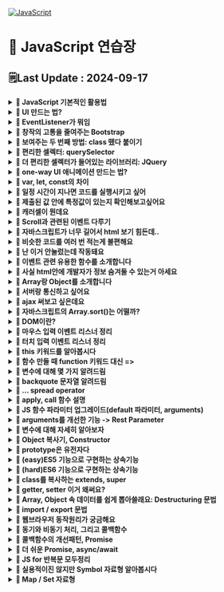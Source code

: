 [![JavaScript](https://img.shields.io/badge/javascript-%23323330.svg?style=for-the-badge&logo=javascript&logoColor=%23F7DF1E)](https://github.com/MinSungJe/FrontEnd_Prac)
# 📝 JavaScript 연습장
## 🗒️Last Update : 2024-09-17
<details>
<summary><b>🤔 JavaScript 기본적인 활용법</b></summary>

1. 셀렉터로 바꾸고자 하는거 특정
2. 특정된 거 어떻게 바꿔달라고 조르기
- ex) <code>document.getElementById('alert').style.display = 'none';</code>
</details>

<details>
<summary><b>🤔 UI 만드는 법?</b></summary>

1. html css로 미리 디자인하고
2. 버튼 누르면 보여주기
</details>

<details>
<summary><b>🤔 EventListener가 뭐임</b></summary>

- 버튼 태그를 클릭할 때 작동시키는 법은 현재까지 두 가지임
    - onClick 이벤트 넣고 실행할 함수이름 같이 주기  
    <code>onclick = "함수이름()"</code>
    - 버튼에 id 주고 EventListener 추가하기  
    <code>document.getElementById('ID이름').addEventListener("click", 함수이름);</code>
- addEventListener에 들어가는 첫 번째 인자는 event의 종류가 들어감  
ex) click, mouseover, keydown ...
- 근데 왜 씀? : <code>onclick = "함수이름()"</code> 요거 대체용임
</details>

<details>
<summary><b>🤔 창작의 고통을 줄여주는 Bootstrap</b></summary>

- 맨날 HTML, CSS 짜서 디자인하기 힘드니 [Bootstrap](https://getbootstrap.com/)에서 가져오자
- 특정 코드를 HTML 내에 넣어서 라이브러리 설치 후 사용
</details>

<details>
<summary><b>🤔 보여주는 두 번째 방법: class 뗐다 붙이기</b></summary>

- 첫 번째 방법: class 내 display 속성을 none/block으로 바꾸기
- 두 번째 방법: 보여주는 class(display="block")를 뗐다 붙였다 하기
- 사용법 : <code>셀렉터.classList.toggle("클래스명");</code>
- ❗<b>주의사항 : 적용 순서는 html 내 순서가 아니라 css 정의 순서임!</b>
- 왜 씀? : 다른 스타일도 동시에 주고 싶을 경우 유용함
</details>

<details>
<summary><b>🤔 편리한 셀렉터: querySelector</b></summary>

- <code>document.querySelector("CSS 선택 문법")</code>
- #id, .class 등 CSS에서 사용하듯이 선택 가능
- querySelector()는 맨 상단 1개만 선택, querySelectorAll()으로 모든 경우 선택 가능, 인덱싱으로 하나 선택
</details>

<details>
<summary><b>🤔 더 편리한 셀렉터가 들어있는 라이브러리: JQuery</b></summary>

- 자바스크립트를 더 짧고 편리하게 쓸 수 있게 해주는 라이브러리임
- querySelector를 <code>$</code> 한단어로 축약해줌  
<code>document.querySelector("CSS 선택 문법")</code> -> <code>$</code>
- 이 외에도 JQuery식 축약문법이 다양하게 존재함  
ex) addEventListner() -> on() ...
- ❗<b>JQuery 셀렉터 뒤에는 JQuery 문법만, 기존 JS 셀렉터 뒤에는 기존 문법만 사용 가능!</b>
- jQuery 셀렉터로 여러 요소 찾은 뒤 하나만 고르려면 <code>.eq(인덱스)</code> 사용하면 된다
</details>

<details>
<summary><b>🤔 one-way UI 애니메이션 만드는 법?</b></summary>

- one-way 일방향 애니메이션 만드는 4 step  
    1. class로 시작스타일 만들고
    2. class로 최종스타일 만들고
    3. 원할 때 최종스타일로 변하라고 JS 코드 짜기
    4. 시작스타일에 transition 추가
</details>

<details>
<summary><b>🤔 var, let, const의 차이</b></summary>

- var
    - 재선언, 재할당 가능
    - 범위: function
- let
    - 재선언 불가
    - 범위: {}
- const
    - 재선언 불가
    - 재할당 불가
    - 범위: {}
</details>

<details>
<summary><b>🤔 일정 시간이 지나면 코드를 실행시키고 싶어</b></summary>

- <code>setTimeout(콜백함수, 시간(ms))</code> : 시간 뒤에 콜백함수 실행
- <code>setInterval(콜백함수, 시간(ms))</code> : 시간마다 콜백함수 실행
- 콜백함수 : 함수의 파라미터 자리에 들어가는 함수, ()=>{} 함수 혹은 함수명이 들어갈 수 있음
</details>

<details>
<summary><b>🤔 제출된 값 안에 특정값이 있는지 확인해보고싶어요</b></summary>

- ❗<b>정규식을 사용해보자</b>
- 사용법 : 아래와 같이 입력하면 boolean값이 튀어나옴
    ```javascript
    /정규식/.test('확인할거')
    ```
</details>

<details>
<summary><b>🤔 캐러셀이 뭔데요</b></summary>

- 버튼 누르면 옆으로 샥 넘어가는 UI
- one-way UI 만들듯이 만들면 됨
- 가로로 긴 이미지를 미리 만들어두고 옆으로 샥 움직여서 구현(style 중 transform 이용)
- 움직일때에는 언제나 transition 스타일 추가해두자
</details>

<details>
<summary><b>🤔 Scroll과 관련된 이벤트 다루기</b></summary>

- 이벤트 : scroll
- 얼마나 스크롤했는지 알려줘 : <code>window.scrollY</code> / <code>$(window).scrollTop()</code>
- 스크롤을 강제이동해줘 : <code>window.scrollTo(0, 100)</code> / <code>$(window).scrollTop(100)</code>
- 현재 위치에서부터 스크롤해줘 : <code>window.scrollBy(0, 100)</code>
- div 박스를 얼마나 스크롤했는지 알려줘 : <code>셀렉터.scrollTop</code>
- div 박스 실제 높이 구하고 싶어 : <code>셀렉터.scrollHeight</code>
</details>

<details>
<summary><b>🤔 자바스크립트가 너무 길어서 html 보기 힘든데..</b></summary>

- 모듈화해서 따로 빼두자
- 작업폴더에 어쩌구.js로 빼둔 다음 그 코드가 필요한 html 파일에서 밑에꺼 쓰면 그대로 붙인거랑 다름없음  
    ```html
    <script src="어쩌구.js"></script>
    ```
</details>

<details>
<summary><b>🤔 비슷한 코드를 여러 번 적는게 불편해요</b></summary>

- 반복문 씁시다 : for문
- ❗<b>주의사항: i 선언할때 var로 선언하면 안되고, let으로 선언해야함!</b>
    ```javascript
    for (let i=0; i<반복횟수; i++) {
        반복할 코드~~
    }
    ```
- 이유는 변수의 범위 때문, var는 for문 바깥에 포스트잇 생성 / let은 for문 안쪽에 포스트잇 생성
</details>

<details>
<summary><b>🤔 난 이거 안눌렀는데 작동돼요</b></summary>

- ❗<b>이벤트 버블링 현상 때문</b>
- 그게 뭔데요: 하위요소에서 이벤트가 발생하면 그 이벤트가 상위요소로까지 전달되는 현상
- 막으려면 이벤트 관련 유용한 함수들을 이용해 이벤트 버블링을 막으면 됨
</details>

<details>
<summary><b>🤔 이벤트 관련 유용한 함수를 소개합니다</b></summary>

- ❗<b>이벤트 리스너 콜백 함수 안에 e라는 인자를 주면 여러 유용한 함수 사용가능</b>
- e.target : 실제 클릭한 요소 알려줌
- e.currentTarget : 지금 이벤트리스너가 달린 곳 알려줌
    this랑 키워드가 같은데 arrow function을 쓸때는 다름 / function(){}으로 선언시 같음
- e.preventDefault() : 이벤트 기본 동작(submit 같은거)을 막아줌
- e.stopPropagation() : 내 상위요소로의 이벤트 버블링을 중단해줌
</details>

<details>
<summary><b>🤔 사실 html안에 개발자가 정보 숨겨둘 수 있는거 아세요</b></summary>

- ❗<b>dataset 문법을 소개합니다.</b>
- html 안에 한번 이거 넣어보세요
    ```html
    <div data-데이터이름="값"></div> 
    ```
- 이 정보를 뽑아내려면 다음과 같이 쓰시면 됩니다.
    ```javascript
    document.querySelector().dataset.데이터이름;
    ```
- 이런 기술을 알고 있다면 이벤트리스너 적게 사용할 때 내가 뭐 눌렀는지 쉽게 파악이 가능하답니다.
- 참고: 이벤트리스너 줄이면 램 사용 줄이는 이점이 있음
</details>

<details>
<summary><b>🤔 Array랑 Object를 소개합니다</b></summary>

- 여러 가지 변수들을 하나의 변수로 뭉쳐주는 그릇에는 Array랑 Object가 있음
- Array : [], 인덱스로 자료 탐색, 정렬이나 슬라이싱 가능,리스트
- Object : {}, key값으로 자료 탐색, key:value 자료형으로 저장, 딕셔너리
</details>

<details>
<summary><b>🤔 서버랑 통신하고 싶어요</b></summary>

- 서버는 유저가 데이터 달라고 요청을 하면 데이터를 보내주는 간단한 프로그램
- ❗<b>근데 그냥 달라고 요청하면 안되고 양식에 맞춰 정중하게 부탁해야함</b>
    1. 어떤 데이터인지 url로 잘 기재하고
    2. 어떤 방법으로 요청할 지 결정해야함 (GET/POST 등..)
- GET요청은 서버에 있던 데이터를 읽고싶을때 주로 사용하고(주소창) POST요청은 서버로 데이터를 보내고 싶을 때 사용함
- 근데 그냥 요청날리면 브라우저가 새로고침됨 -> ❗<b>새로고침 없이 데이터를 주고받을 수 있게 도와주는 간단한 브라우저 기능이 ajax임!</b>
</details>

<details>
<summary><b>🤔 ajax 써보고 싶은데요</b></summary>

- 왜 써요? : ❗<b>새로고침없이 서버요청을 통해 데이터를 주고받을 수 있음</b>
- jQuery로 ajax 요청하기
    1. GET
        ```javascript
        $.get('url~~~~')
        .done(function(data){
            console.log(data)
        })
        .fail(function(error){
            console.log('실패함')
        });
        ```
        - done, fail 대신 then, catch 넣어도 됨
    2. POST
        ```javascript
        $.post('url~~', {name : 'Min'})
        ```
- 쌩자바스크립트로 ajax 요청하기(fetch)
    ```javascript
    fetch('url~~~~')
    .then(res => res.json())
    .then(function(data){
        console.log(data)
    })
    .catch(function(error){
        console.log('실패함')
    });
    ```
    - 요렇게 쓰는 이유는 json자료(문자로 인식됨)을 array/object 형으로 바꾸어야 하기 때문
    위에서는 왜 건너뛰었냐면 제이쿼리는 그냥 자동으로 json을 array/object 형으로 바꿔주기 때문
- 외부 라이브러리 설치(axios 등)
</details>

<details>
<summary><b>🤔 자바스크립트의 Array.sort()는 어떨까?</b></summary>

- sort()는 Array의 값들을 정렬할 때 사용, map()과 filter()와 달리 Array를 변형시킴
- 그냥 sort()쓰면 문자열 오름차순으로 작동
- sort 안에는 콜백함수를 넣을 수 있음
- 콜백함수 작동원리는 다음과 같음
    ```javascript
    Array.sort((a, b) => return {양수/음수})
    ```
    - a와 b에는 Array안의 값 두 개씩 꺼내서 모든 경우를 비교함
    - 만약 return 다음 값이 양수면 a가 오른쪽으로 감
    - 만약 return 다음 값이 음수면 b가 오른쪽으로 감
    - 0이면 아마 그대로 있을듯?
- 이 작동원리를 이용해 내림차순이나 숫자간의 정렬도 구현 가능
</details>

<details>
<summary><b>🤔 DOM이란?</b></summary>

- 생각해보면.. javascript가 어떻게 html의 요소를 접근하고 바꿀 수 있는걸까?
- html의 태그로 만든 요소를 javascript가 읽기 편한 object 자료형으로 바꾸면 읽을 수 있지 않을까?
- 그래서 ❗<b>실제로 브라우저는 html을 열 때 자바스크립트가 해석할 수 있는 object와 비슷한 자료형에 담아줌</b>
- ❗<b>이렇게 저장한 자료형을 Document Object Model, 즉 DOM이라 부름</b>
- 브라우저는 html 문서를 위에서부터 읽으면 DOM을 생성함 -> 따라서 스크립트의 순서와 태그의 순서를 맞추는 것이 중요함
- DOMContentLoaded 이벤트 리스너를 이용해 실행을 나중에 하는 방법도 있음
</details>

<details>
<summary><b>🤔 마우스 입력 이벤트 리스너 정리</b></summary>

- mousedown : 마우스를 눌렀을 때
- mouseup : 마우스를 눌렀다 뗄 때
- click : mousedown과 mouseup을 껄라버레이션
- mousemove : 마우스가 안에서 움직일 때
</details>

<details>
<summary><b>🤔 터치 입력 이벤트 리스너 정리</b></summary>

- touch는 모바일 환경에서의 터치를 의미함
- touchstart : 마우스를 눌렀을 때
- touchend : 마우스를 눌렀다 뗄 때
- touchmove : 마우스가 안에서 움직일 때
- 주의 사항: <code>e.clientX -> e.touches[0].clientX</code>
- touchend 이벤트 리스너에서는: <code>e.clientX -> e.changedTouches[0].clientX</code>
- 터치는 하나 이상이 될 수 있기 때문에 index를 붙여줘야함
</details>

<details>
<summary><b>🤔 this 키워드를 알아봅시다</b></summary>

- this 키워드는 4가지 경우가 있음
    1. 그냥 쓰거나 일반 함수(콜백함수로 사용한 경우 등) 안에서 쓰면 {window} (기본 함수들 수납공간)
        - strict mode + 일반함수 내에서 쓰면 undefined
    2. ❗<b>오브젝트 내 함수안에서 쓰면 그 함수를 가지고 있는 오브젝트를 뜻함</b>
        - 1번이 window인 이유는 함수나 변수를 전역공간에서 만들면 {window}에 보관하기 때문!
    3. constructor 안에서 쓰면 새로 생성되는 오브젝트(=instance)를 뜻함
    4. 이벤트리스너 안에서는 e.currentTarget과 같음
        - 지금 이벤트가 동작하고 있는 html요소
- 특수 경우
    - 콜백함수는 그냥 일반함수랑 취급이 같음
    - 신문법 Arrow Function 특징
        - this 값을 함수 밖에 있던거 그대로 씀
        - 내부의 this값을 변화시키지 않음(외부 this값 그대로 재사용 가능)
</details>

<details>
<summary><b>🤔 함수 만들 때 function 키워드 대신 =></b></summary>

- function 키워드 대신 ES6 Arrow function(=>)을 이용해서 함수를 만들 수 있음
- 함수를 만드는 이유
    1. 코드들을 기능으로 묶고 싶을 때 사용
    2. 입출력 기계를 만들고 싶을 때 사용
- Arrow function 장점
    1. 입출력 기계 만들 때 보기쉬움
    2. 파라미터가 1개면 소괄호 생략 가능
    3. 코드 한줄이면 중괄호도 생략 가능
- Arrow function 특징
    - 바깥에 있던 this 값을 내부에서 그대로 사용
</details>

<details>
<summary><b>🤔 변수에 대해 몇 가지 알려드림</b></summary>

- 변수는 Hoisting 현상이 있음
    - 변수의 선언을 변수 범위 맨 위로 끌고 오는 현상
    - 변수를 만나면 선언 부분을 강제로 맨 위로 끌어올림
    - (참고) 함수선언도 Hoisting 현상이 일어남
- 전역변수: 모든 곳에서 쓸 수 있는 변수
    - 바깥에 있는 변수는 함수 안에서 그대로 쓸 수 있음
    - window로 전역변수를 만들 수 있음
        - window는 자바스크립트의 기본함수를 보관하는 큰 오브젝트임
        - <code>window.이름 = '김';</code>
</details>

<details>
<summary><b>🤔 backquote 문자열 알려드림</b></summary>

- backquote 문자열이란?: 문자열 선언할때 따옴표(', ") 대신 백틱(`) 사용
- backquote 문자열의 장점
    1. 엔터키 가능
        ```js
        var 변수 = `이렇게
        해도 인식되지롱`;
        ```
    2. 중간중간 변수넣기 쉬움(+기호 써서 합칠 필요 없음)
    ```js
    var 이름 = '민성제';
    var 문자 = `안녕하세요 저는 ${이름}이에요`
    ```
- tagged literal: `문자`를 해체분석할 수 있음
    - 단어 순서를 변경하거나, 단어를 제거하거나, ${변수} 위치를 옮길 수 있음
    - 방법: 해체분석용 함수를 만든 뒤에 파라미터 넣기
        - 파라미터1: ${} 양옆 문자들을 Array화 해줌
        - 파라미터2: ${변수}를 뜻함
        - 파라미터3..: 두번째.. ${변수}를 뜻함
        ```js
        var 변수 = '민성제'
        var 문자 = `안녕하세요 ${변수}입니다.`

        function 해체분석기(문자들,변수1) {
            console.log(문자들)
            console.log(변수들)
        }

        해체분석기`안녕하세요 ${변수}입니다.`
        ```
</details>

<details>
<summary><b>🤔 ... spread operator</b></summary>

- ...: spread operator, 괄호 안에서만 사용 가능한 문법
    1. Array/Object에 붙이면 괄호를 제거함
    2. 문자에 붙이면 문자를 펼쳐줌

- 활용법: 
    1. Array, Object를 합치거나 복사(reference data type의 deepcopy)할 때 사용 가능
    ```js
    var a1 = [1, 2]
    var a2 = [3, 4]
    var a3 = [...a1, ...a2]
    var a1_deepcopy = [...a1]
    ```
        - Object의 경우 값 중복이 일어나면 가장 뒤에 있는 걸 적용
    2. 함수 파라미터 넣을 때
        - Array 내의 모든 데이터를 파라미터로 집어넣고 싶은 경우 풀어헤치는 용도
        - <code>함수.apply()</code>와 용도가 같음
        ```js
        function 더하기(a, b, c) {
            console.log(a + b + c)
        }

        var a = [1, 2, 3]

        더하기.apply(undefined, a) // 예전 방식
        더하기(...a) // spread operator 사용
        ```
</details>

<details>
<summary><b>🤔 apply, call 함수 설명</b></summary>

- <code>apply(옮길곳, 파라미터1, 파라미터2...)</code>: 함수를 다른 오브젝트로 옮겨와서 실행해주세요
    - array 형태로 집어넣기 가능 -> <code>apply(옮길곳, [파라미터1, 파라미터2...])</code>
    ```js
    var person = {
            인사: function() {
                console.log(this.name, '안녕')
            }
        }

        var person2 = {
            name: '민성제'
        }
        
        person.인사.apply(person2)
    ```
- <code>call(옮길곳, 파라미터1, 파라미터2...)</code>: apply와 비슷하지만 array 형태로 집어넣을 수 없음(유일한 차이점)
</details>

<details>
<summary><b>🤔 JS 함수 파라미터 업그레이드(default 파라미터, arguments)</b></summary>

- default 파라미터
    - 파라미터에 아무것도 넣지 않았을 때 디폴트 값을 줄 수 있음
    - 디폴트 값에 수학 연산자/함수도 넣을 수 있음
        ```js
        function 더하기(a, b=2) {
                console.log(a + b)
            }

            더하기(1)
        ```
- 함수에서 arguments
    - 모든 파라미터를 한꺼번에 싸잡아서 다루고 싶을 경우 -> arguments
    - arguments: 모든 파라미터를 Array같은 자료형에 담은 변수
        ```js
        function 함수(a, b, c) {
            console.log(arguments)
        }

        함수(1,2,3)
        ```
</details>

<details>
<summary><b>🤔 arguments를 개선한 기능 -> Rest Parameter</b></summary>

- ❗<b>함수 파라미터에서 ...은 Rest Parameter</b>임!
    - 역할: ❗<b>해당 자리에 있는 모든 파라미터들을 Array에 보관</b>해줌
        ```js
        function 함수2(...파라미터들) {
                console.log(파라미터들)
            }

            함수2(1,2,3,4,5,6) // => [1,2,3,4,5,6]

        function 함수3(a, b, ...rest) {
            console.log(rest)
        }

        함수2(1,2,3,4,5,6) // => [3,4,5,6] (a, b가 1, 2임)
        ```
    - ...rest는 파라미터가 몇개들어올지 지정을 안해도 됨
    - 주의점
        1. 가장 뒤에 써야함
        2. 두번 이상 금지
- ...은 파이썬의 *(asterisk)와 기능이 같음
    - 함수 파라미터에 ...붙이면 Rest Parameter
    - 나머지는 Spread operator
</details>

<details>
<summary><b>🤔 변수에 대해 자세히 알아보자</b></summary>

- Primitive data type
    - 변수에 값이 그대로 저장됨
    - 그냥 문자와 숫자
    - 따라서 그대로 복사하면 별개의 변수로 저장됨
- Reference data type
    - 변수에 reference가 저장됨(화살표)
    - Array와 Object
    - 이때문에 발생하는 신기한 현상
        - 그대로 복사하면 화살표를 복사하는 것임!! -> 값이 공유됨
            - 별개의 변수로 활용하기 위한 복사법: deepcopy
            ```js
            var 이름1 = { name : '김' };
            var 이름2 = 이름1;
            이름1.name = '박';
            console.log(이름2) // -> { name : '박' }
            ```
        - 같은 값을 할당해도 다른 화살표임 -> 변수 두개가 같은지 비교해보면 false가 나옴
            - 굳이 값을 비교하고 싶다면 Primitive data를 지정해서 비교해 볼 것!
            ```js
            var 이름1 = { name : '김' };
            var 이름2 = { name : '김' };
            console.log(이름1 === 이름2) // -> false
            ```
        - 오브젝트를 재할당해주는 함수
            - 파라미터는 변수생성 & 할당과 똑같음
            - 따라서 함수 내에서는 기존 변수가 아닌 파라미터 변수의 reference가 변경됨
            - 기존 변수의 reference는 그대로임
             ```js
            var 이름1 = { name : '김' };

            function 변경(obj){
            obj = { name : 'park' };
            }

            변경(이름1);
            console.log(이름1) // -> { name : '김' }
            ```
</details>

<details>
<summary><b>🤔 Object 복사기, Constructor</b></summary>

- Constructor 문법 -> ❗<b>비슷한 object를 쉽게 찍어낼 수 있음!!</b>
    - 파라미터 문법으로 Object의 커스텀 가능
    - new 키워드로 생성
    - 기계: object 생성기계 (= constructor, 생성자)
    - this: 기계에서 새로 생성되는 object (= instance)
    - 부모가 가지고 있는 속성들을 자식들에게로 상속함
        ```js
        function Student(name, age) { // 파라미터로 object의 값 커스텀 가능
            this.name = name // this = 기계에서 새로 생성되는 object
            this.age = age
            this.sayHi = function() {
                console.log(`안녕하세요 ${this.name}인데요`)
            }
        }

        // Object 마구마구 생성 가능
        var 민성제 = new Student('Min', 25) // new 키워드로 생성
        var 박한민 = new Student('Park', 20) // new 키워드로 생성
        ```
</details>

<details>
<summary><b>🤔 prototype은 유전자다</b></summary>

- constructor를 만들면 prototype이라는 공간이 자동으로 생김
- prototype: 유전자
    - prototype에 값을 추가하면 모든 자식들이 물려받기 가능
        ```js
        function Student(name, age) {
            this.name = name
            this.age = age
            this.sayHi = function() {
                console.log(`안녕하세요 ${this.name}인데요`)
            }
        }

        Student.prototype.gender = '남'
        var 민성제 = new Student('Min', 25)
        console.log(민성제.gender) // -> 남
        ```
    - 동작원리
        - JS 오브젝트의 자료출력 실행순서가 이렇게 짜여있기 때문(속성을 물어봤을때)
            1. 생성된 instance가 직접 속성을 가지고 있는가?
            2. 생성된 instance의 부모 유전자가 속성을 가지고 있는가?
            3. 찾을때까지 그 부모 유전자를 찾아봄
    - 실은 JS의 내장함수도 prototype에 들어있기 때문에 실행 가능한거임
    - 특징
        1. prototype은 constructor 함수에만 생성됨
        2. 내 부모 유전자(부모의 prototype)를 검사하고 싶다면 <code>자식.__proto__</code>
            - 그렇기 때문에 __proto__를 이용하면 부모관계를 강제 등록 가능
            - 콘솔창에서도 __proto__ 알려줌
            - 같은 명령어: <code>Object.getPrototypeOf(자식)</code>
</details>

<details>
<summary><b>🤔 (easy)ES5 기능으로 구현하는 상속기능</b></summary>

- <code>Object.create()</code>를 사용함
    - 사용법: <code>Object.create(부모Object)</code>
    - 예시
        ```js
        var 부모 = { name : 'Kim', age : 50 };
        var 자식 = Object.create(부모);

        console.log(자식.age); // 50나옴
        ```
</details>

<details>
<summary><b>🤔 (hard)ES6 기능으로 구현하는 상속기능</b></summary>

- <code>class</code>문법을 사용함!
    - 사용법
        ```js
        class 부모 {
            // 여기에 파라미터 넣음
            constructor(name) {
                this.name = name
                // 여기에 함수넣으면 자식에게 직접 함수를 전달
                this.sayHi = function() { console.log('안뇽') }
            }
            // 여기에 함수넣으면 부모.prototype에 전달
            sayHey() {
                console.log('이봐, 반가워')
            }
        }

        var 자식 = new 부모('Min');
        ```
</details>

<details>
<summary><b>🤔 class를 복사하는 extends, super</b></summary>

- class를 하나더 복제하고 싶은데 그 class에 속성이 너무 많다면 하나하나 코딩하기 너무 어려움
    - 그래서 extends, super문법을 사용해 쉽게 복제 가능!!
- <code>extends</code>: 어떤 class를 물려받아 새로운 class를 만들게요~(상속)
- <code>super()</code>
    1. constructor 안: 물려받는 class의 constructor
    2. prototype 함수 안: 부모 class의 prototype (참고)
- 사용법
    ```js
    class 할아버지 {
        constructor(name) {
            this.성 = '민'
            this.이름 = name
        }
        sayHi() {
            console.log('안녕 나는 할아버지 '+this.이름)
        }
    }

    // 할아버지를 상속해 아버지라는 class 생성
    class 아버지 extends 할아버지 {
        constructor(name) {
            super(name); // constructor 안: 물려받는 class의 constructor
            this.나이 = 50;
        }
        sayHi() {
            console.log('안녕 나는 아버지 '+this.이름)
            super.sayHi() // prototype 함수 안: 부모 class의 prototype (참고)
        }
    }

    var 달수할아버지 = new 할아버지('달수')
    var 만수아버지 = new 아버지('만수')
    ```
</details>

<details>
<summary><b>🤔 getter, setter 이거 왜써요?</b></summary>

- getter: 데이터 꺼내는 함수 -> get 키워드
    - return이 있어야 함
    - 파라미터가 없어야 함
- setter: 데이터 수정하는 함수 -> set 키워드
    - 파라미터가 1개 있어야 함

- 함수를 실행하기 위해 괜히 쓰는 복잡한 소괄호를 없애기 위해 ❗<b><code>set/get</code> 키워드를 사용할 수 있음!</b>
    - set은 데이터 변경하는 함수에 붙이고 get은 데이터 꺼내쓰는 함수에 붙임
        ```js
        var 사람 = {
            name : 'Kim',
            age : 30,
            set setAge(나이){
                this.age = parseInt(나이)
            },
            get nextAge(){
                return  this.age + 1  
            }
        }

        사람.setAge = 40; // set 키워드를 추가하면 이렇게 함수를 사용가능
        console.log( 사람.nextAge ) // get 키워드를 추가하면 이렇게 함수를 사용가능
        ```

- ❗<b>근데 왜 굳이 함수를 만들어 object 데이터를 다뤄야 되나요?</b>
    1. object 자료가 복잡할 때 이득
    2. object 자료 수정 시 편리
        - 데이터를 잘못 넣은 경우를 막는 조건문을 넣을 수 있음(무결성 확보)

- ❗<b>object이외에 class에서도 get/set을 사용할 수 있음!</b>
    - prototype 함수들에도 get/set 사용할 수 있음
        ```js
        class 사람 {
            constructor(){
                this.name = 'Park';
                this.age = 20;
            }
            get nextAge(){
                return this.age + 1
            }
            set setAge(나이){
                this.age = 나이;
            }
        }

        var 사람1 = new 사람();
        ```
</details>

<details>
<summary><b>🤔 Array, Object 속 데이터를 쉽게 뽑아쓸래요: Destructuring 문법</b></summary>

- Destructuring 문법 왜써요? 
    Array/Object 안에 있는 데이터를 변수에 편하게 담는 문법
    - Array
        ```js
        var [a,b,c] = [2,3,4];
        var [a,b,c = 5] = [2,3]; // 디폴트 값도 부여 가능
        ```
    - Object
        ```js
        var { name : a, age : b } = { name : 'Kim', age : 30 };
        var { name, age } = { name : 'Kim', age : 30 }; // 변수랑 key값이 동일한 이름일때

        // 변수랑 key값이 동일한 이름일 때 object를 쉽게 만들 수 있음
        var name = 'Kim';
        var age = 30;

        var obj = { name, age }
        ```
    - ❗<b>함수 파라미터 변수 만들때도 똑같이 적용됨!</b>
        - 파라미터는 실은 변수 만드는 거랑 똑같은 행위이기 때문
            ```js
            function 함수( { name, age }) {
                console.log(name);
                console.log(age);
            }

            var obj = { name : 'Kim', age : 20 };
            함수(obj);
            ```
        - Object 뿐만 아니라 Array도 가능
            ```js
            function 함수( [name, age] ) {
                console.log(name);
                console.log(age);
            }

            var array = [ 'Kim', 30 ];
            함수( ['Kim', 30] );
            ```
</details>

<details>
<summary><b>🤔 import / export 문법</b></summary>

- ❗<b>하나의 JS 파일을 여러 개의 JS파일로 쪼갤 때 import / export 문법을 사용할 수 있음!</b>
- (참고) import 해온 변수는 read-only 변수임, 수정 불가능
    1. export default / import
    2. 여러 개를 export
    3. 둘을 동시에 사용
        ```js
        (library.js)

        var a = 10;
        var b = 20;
        var c = 30;
        export {a, b}; // 2. 여러 개를 export, 변수에 export를 붙여도 됨
        export default c; // 1. export default / import

        ------------------------
        (index.html)

        <script type="module">
            import 맘대로작명, {a,b} from 'library.js'; // a, b는 변수명 맞춰야 함
            console.log(맘대로작명);
        </script>
        ```
    4. 변수명이 마음에 안들면 as로 새로 지을 수 있음
        ```js
        (library.js)

        var a = 10;
        var c = 30;
        export {a};
        export default c;

        ------------------------
        (index.html)

        <script type="module">
            import 작명1, {a as 작명2} from 'library.js';
            console.log(작명2);
        </script>
        ```
    5. import 할때 변수들이 너무 많으면 * 기호 사용
        ```js
        (library.js)

        var a = 10;
        var b = 20;
        var c = 30;
        export {a,b};
        export default c;

        ------------------------
        (index.html)

        <script type="module">
            import 작명1, * as 변수모음 from 'library.js'; // * 안에 {a, b}
            console.log(변수모음.a);
            console.log(작명1);
        </script>
        ```
- (참고) 옛날에는 require, module.exports을 써서 모듈화했음: 이렇게 했었구나~
    ```js
    (export 하는 js파일)

    module.exports.a = 10 ;

    ------------------------
    (import 하는 js파일)

    var 가져온거 = require('/library.js'); 
    ```
</details>

<details>
<summary><b>🤔 웹브라우저 동작원리가 궁금해요</b></summary>

- 왜 이벤트리스너, setTimeout, ajax요청은 의도와 다르게 미스터리하게 동작할까?
- 웹 브라우저
    - 서버에서 받아온 HTML, CSS, JS를 실행시켜주는 프로그램
    - ❗<b>JS를 실행하는 데 일련의 과정이 있고 이를 통해 Single Thread 언어인 JS에서 비동기적 처리 가능!</b>
    - 동작원리는 아래와 같음
        1. JS 코드를 발견하면 일단 Stack에 넣고 돌림
        2. 처리가 오래걸리는 특정코드를 만나면 무조건 대기실에 보류해둠
            - ex) ajax요청, 이벤트리스너, setTimeout 등..
        3. 대기실 내 코드들이 실행준비가 되면 Queue에 넣어둠
        4. Queue에 있는 코드는 <b>Stack이 비어있을 때만</b> 차례로 집어넣어서 실행시켜줌
- JS 코드를 짤 때 Stack과 Queue를 바쁘지 않게 코드를 짜는게 중요함
</details>

<details>
<summary><b>🤔 동기와 비동기 처리, 그리고 콜백함수</b></summary>

- ❗<b>자바스크립트는 기본적으로 동기식 처리(Synchronous)</b>
    - 한 번에 코드 한 줄씩 차례로 실행
    - 오래 걸리는 연산을 만나면 처리될 때까지 멈추게 됨
- 하지만 ❗<b>비동기식 처리(Asynchronous)를 시키는 경우도 있음</b>
    - 오래 걸리는 작업이 있으면 제껴두고 다른 거부터 처리함
        - 이 때문에 웹 브라우저가 멈추지 않고 동작할 수 있음
    - 비동기식 처리를 도와주는 함수를 사용
        - 특징: 오래 걸리거나 실행까지 오래 걸리는 함수들
            - <code>setTimeout()</code>
            - 이벤트 리스너
            - ajax 요청
    - 동작원리: 비동기식 처리를 해야하는 함수 속 코드들을 <b>Web API</b>에 보냄(실행 대기실)
    - 따라서 ❗<b>Web API와 연관된 특수한 함수들을 쓰면 작업이 오래 걸릴 때 다른 거부터 실행 가능</b>

- JavaScript를 순차적으로 실행하려면 콜백함수를 사용함
    - 콜백함수: 함수 안에 들어가는 함수(함수 디자인 패턴)
        ```js
        setTimeout(콜백함수, 1000)
        ~~.addEventListener('click', 콜백함수)
        ```
    - ❗<b>콜백함수는 JS에서 함수를 순차적으로 실행시키도록 할 수 있는 함수 디자인 패턴임</b>
        ```js
        function 첫째함수(func) {
            console.log(1)
            func()
        }
        function 둘째함수() {
            console.log(2)
        }

        첫째함수(둘째함수) // -> 1 다음 2 출력
        ```
    - 콜백함수의 문제점: 콜백함수 자리에 직접 함수 선언문을 넣으면 함수가 지저분해짐
        - 이를 쉽게 쓰도록 개선한 Promise 패턴이 있음
</details>

<details>
<summary><b>🤔 콜백함수의 개선패턴, Promise</b></summary>

- Promise: 성공/실패 판정 기계
    ```js
    var 프로미스 = new Promise(function(resolve, reject){
        resolve(data); // 성공했어요
        reject(); // 실패했어요
    });

    프로미스.then(function(data){
        // 성공 시 실행할 코드
    }).catch(function(){
        // 실패 시 실행할 코드
    }).finally(function(){
        // 성공이든 실패든 판정되면 실행할 코드
    })
    ```
- Promise 쓰는 이유
    1. 옆으로 길어지지 않아서 보기 이쁨
    2. 성공/실패의 경우에 맞춰 코드 실행 가능(try/catch)
    3. 성공이든 실패든 뭔가 일어났을 때 실행할 코드도 만들 수 있음(finally)
- Promise 쓰는 예시
    - <code>jQuery.ajax()</code>, <code>fetch()</code> 등의 서버처리
- Promise의 3가지 상태
    - Promise를 출력해보면 Object형의 자료라는 것을 알 수 있음
    - Object 자료 안에는 ❗<b>Promise의 3가지 상태</b>를 담고 있음
        1. 성공하면 <code>&lt;resolved&gt;</code>
        2. 판정 대기중이면 <code>&lt;pending&gt;</code>
        3. 실패하면 <code>&lt;rejected&gt;</code>
- Promise에 대한 오해
    - Promise는 비동기적 처리를 하는 함수가 아님
        - 예를 들어 Promise 안에 10초 걸리는 연산을 시키면 브라우저는 10초동안 멈춤
    - 그냥 콜백함수 디자인의 대체품일 뿐임
</details>

<details>
<summary><b>🤔 더 쉬운 Promise, async/await</b></summary>

- 순차처리하려고, 혹은 <code>.then()</code>쓰려고 Promise 쓰기 귀찮음
- ❗<b>async를 function 앞에 붙이면 함수 실행 후에 Promise 오브젝트가 남음!</b>
    - 성공만 가능(즉 <code>.then()</code>만 가능)
    - 실패 보내려면 async function에서 결과 보낼 때 <code>return Promise.reject('내용')</code>
        ```js
        async function 더하기(){
            return 1 + 1 
        }

        더하기().then(function(결과){
            console.log(결과)
        });
        ```
- ❗<b>async 함수 안에서 Promise 쓰려면 then 대신 await 사용 가능!</b>
    - <b>await</b>: Promise 앞에 붙임, ❗<b>해당 Promise가 해결될 때까지 기다려! 라는 뜻</b>
    - ❗<b>await은 프로미스 실패 시 에러나고 멈춤 -> <code>try{}catch{}</code> 이용해야 함</b>
        ```js
        async function 더하기() {
            var 어려운연산 = new Promise((성공, 실패)=>{
                성공(남길결과);
            });

            try {
                // (async function 안에서 사용가능) 프로미스 끝날 때까지 기다려!
                var 결과 = await 어려운연산
            }
            catch { 
                // 어려운연산 Promise가 실패할 경우 실행할 코드
            }
        }
        ```
</details>

<details>
<summary><b>🤔 JS for 반복문 모두정리</b></summary>

- 반복문 사용 용례는 2가지임
    1. 코드 여러 번 실행할때
    2. Array, Object에서 자료 꺼내쓸 때

- for 반복문 종류
    - 그냥 for 반복문
        ```js
        for (let i = 0; i < 3; i++) {

        }
        ```
    - forEach() 반복문(Array 전용)
        ```js
        [0,1,2].forEach()
        ```
    - for in 반복문(Object 전용)
        1. enumerable 한 것만 반복해 줌
            - enumerable: 셀 수 있는지 여부, 
        2. 부모의 prototype도 반복해 줌
            - 만약 부모 prototype을 보기 싫으면 <code>오브젝트.hasOwnProperty(key)</code> 이용
        3. Object 자료형에만 사용       
            ```js
            var 오브젝트 = {name: 'Min', age: 30}

            for (let key in 오브젝트) {
                console.log(오브젝트[key])
            }
            ```
    - ❗<b>for of 반복문(iterable 전용)</b>
        - iterable: Array, 문자, arguments, NodeList, Map, Set...등 반복 가능한거
        - Python의 for문과 문법이 비슷함
            ```js
            for (let 자료 of iterable한거) {
                console.log(자료)
            }
            ```
</details>

<details>
<summary><b>🤔 실용적이진 않지만 Symbol 자료형 알아봅시다</b></summary>

- 심볼을 사용하는 방법: <code>var 심볼 = Symbol('설명')</code>
- 심볼의 용도: Object 자료형의 비밀스런 key값
    - 숨기고 싶은 비밀스런 데이터를 Object에 저장할 수 있음
        ```js
        var weight = Symbol('내 시크릿 몸무게임')
        var height = Symbol('내 키 정보임')

        var info = {
            name: "Min",
            age: 25,
            [height]: 160
        }
        info[weight] = 100;

        for (var key in info) {
            console.log(info[key])
        } // Min, 25만 출력됨
        ```
    - 출력이 되지 않는 이유는 Symbol은 enumerable하지 않기 때문
    - import 해온 파일 / 라이브러리 쓸 때 거기 있던 object에 자료를 추가할 때 사용 가능(기존 라이브러리를 해치지 않기 때문)
- 심볼의 특징
    1. 들어가는 설명이 같다고 같은 심볼이 아님, 심볼 만들때마다 Unique한 심볼이 생김
    2. 전역 변수같은 전역 Symbol을 만드려면 <code>var a = Symbol.for('설명1')</code>
        - 같은 설명을 가진 심볼이 위에 이미 있으면 기존 심볼을 복붙해줌
    3. 기본 내장 Symbol들
        - Array에서의 <code>Symbol.iterator</code>
</details>

<details>
<summary><b>🤔 Map / Set 자료형</b></summary>

- Map 자료형
    - 자료간의 연관성을 표현하기 위해 사용
    - key와 value를 저장함
    - ❗<b>Map 자료형에서는 key 이름으로 모든 자료형 넣을 수 있음(문자만 X)</b>
    - 사용법
        ```js
        var person = new Map(); // 생성
        person.set('name', 'Min'); // 자료넣기
        person.get('name') // 자료출력
        person.delete('name') // 자료삭제
        console.log(person.size) // 자료개수 세기

        // 직접 자료 넣기
        var person = new Map([
            ['name', 'Min'],
            ['age', 20]
        ])
        ```
- Set 자료형
    - 중복자료를 허용하지 않는 Array 비슷한 것
    - 사용법
        ```js
        var 출석부 = new Set(['민', '성', '제', '성']) // 생성
        출석부.add('김') // 자료넣기
        출석부.delete('성') // 자료삭제
        출석부.has('민') // 자료있는지 확인
        console.log(출석부.size) // 자료개수 세기
        ```
    - Set 자료형은 Array 자료형과 왔다갔다할 수 있음: ❗<b>Array의 중복자료를 제거할 때 사용 가능!</b>
        ```js
        // Set -> Array
        var 출석부 = new Set(['민', '성', '제', '성'])
        출석부2 = [...출석부]

        // Array -> Set
        var 출석부 = new Set([~~~, ~~~])
        ```
</details>